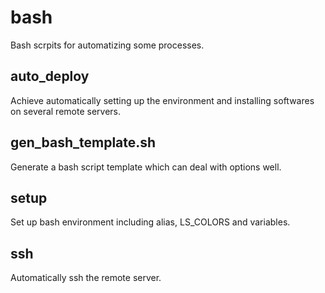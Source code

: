 # bash
Bash scrpits for automatizing some processes.

## auto_deploy
Achieve automatically setting up the environment and installing softwares on several remote servers.

## gen\_bash_template.sh
Generate a bash script template which can deal with options well.

## setup
Set up bash environment including alias, LS_COLORS and variables.

## ssh
Automatically ssh the remote server.
